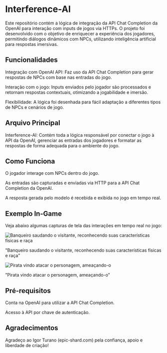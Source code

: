 # Interference-AI

Este repositório contém a lógica de integração da API Chat Completion da OpenAI para interação com inputs de jogos via HTTPs. O projeto foi desenvolvido com o objetivo de enriquecer a experiência dos jogadores, permitindo diálogos dinâmicos com NPCs, utilizando inteligência artificial para respostas imersivas.

## Funcionalidades

Integração com OpenAI API: Faz uso da API Chat Completion para gerar respostas de NPCs com base nas entradas do jogo.

Interação com o jogo: Inputs enviados pelo jogador são processados e retornam respostas contextuais, otimizando a jogabilidade e imersão.

Flexibilidade: A lógica foi desenhada para fácil adaptação a diferentes tipos de NPCs e cenários de jogo.

## Arquivo Principal

Interference-AI: Contém toda a lógica responsável por conectar o jogo à API da OpenAI, gerenciar as entradas dos jogadores e formatar as respostas de forma adequada para o ambiente do jogo.

## Como Funciona

O jogador interage com NPCs dentro do jogo.

As entradas são capturadas e enviadas via HTTP para a API Chat Completion da OpenAI.

A resposta gerada pelo modelo é recebida e exibida no jogo em tempo real.

## Exemplo In-Game

Veja abaixo algumas capturas de tela das interações em tempo real no jogo:

![Banqueiro saudando o visitante, reconhecendo suas características físicas e raça](https://github.com/user-attachments/assets/f4eff294-e4b2-4133-9208-455e40b98756)

"Banqueiro saudando o visitante, reconhecendo suas características físicas e raça"

![Pirata vindo atacar o personagem, ameaçando-o](https://github.com/user-attachments/assets/ff59d4b6-5055-4829-a06c-7e1290d35686)

"Pirata vindo atacar o personagem, ameaçando-o"

## Pré-requisitos

Conta na OpenAI para utilizar a API Chat Completion.

Acesso à API por chave de autenticação.

## Agradecimentos

Agradeço ao Igor Turano (epic-shard.com) pela confiança, apoio e liberdade de criação!
